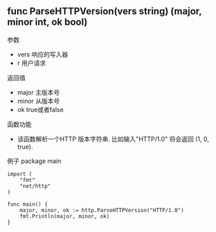 ## func ParseHTTPVersion(vers string) (major, minor int, ok bool) 

参数

- vers 响应的写入器
- r 用户请求

返回值

- major 主版本号
- minor 从版本号
- ok    true或者false

函数功能 

- 该函数解析一个HTTP 版本字符串. 比如输入"HTTP/1.0" 将会返回 (1, 0, true). 

例子
  package main
	
	import (
		"fmt"
		"net/http"
	)
	
	func main() {
		major, minor, ok := http.ParseHTTPVersion("HTTP/1.0")
		fmt.Println(major, minor, ok)
	}

